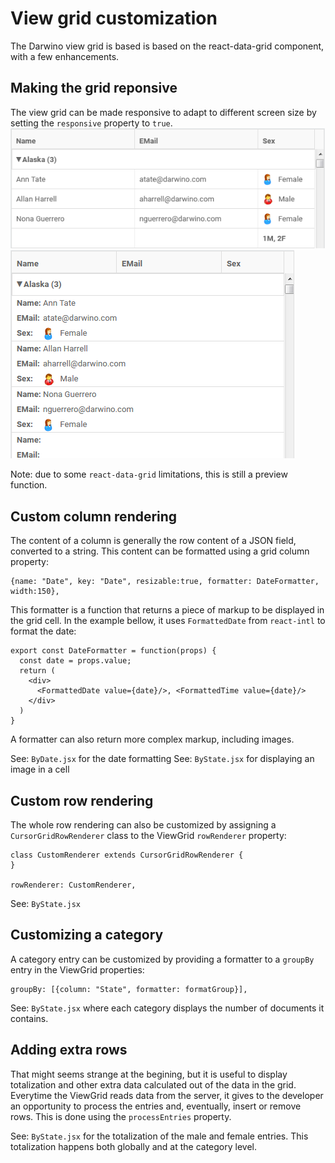 # View grid customization

The Darwino view grid is based is based on the react-data-grid component, with a few 
enhancements.

## Making the grid reponsive
The view grid can be made responsive to adapt to different screen size by setting the 
`responsive` property to `true`.
![](responsive1.png)
![](responsive2.png)

Note: due to some `react-data-grid` limitations, this is still a preview function.

## Custom column rendering
The content of a column is generally the row content of a JSON field, converted to a string. This content can be formatted using a grid column property:

    {name: "Date", key: "Date", resizable:true, formatter: DateFormatter, width:150},

This formatter is a function that returns a piece of markup to be displayed in the grid cell. In the example bellow, it uses `FormattedDate` from `react-intl` to format the date:

    export const DateFormatter = function(props) {
      const date = props.value;
      return (
        <div>
          <FormattedDate value={date}/>, <FormattedTime value={date}/>
        </div>
      )
    }

A formatter can also return more complex markup, including images. 
        
See: `ByDate.jsx` for the date formatting
See: `ByState.jsx` for displaying an image in a cell

## Custom row rendering
The whole row rendering can also be customized by assigning a `CursorGridRowRenderer` class to the ViewGrid `rowRenderer` property:

    class CustomRenderer extends CursorGridRowRenderer {   
    }    
    
    rowRenderer: CustomRenderer,

See: `ByState.jsx`    

## Customizing a category
A category entry can be customized by providing a formatter to a `groupBy` entry in the ViewGrid properties:

    groupBy: [{column: "State", formatter: formatGroup}],

See: `ByState.jsx` where each category displays the number of documents it contains.

## Adding extra rows
That might seems strange at the begining, but it is useful to display totalization and other extra data calculated out of the data in the grid.
Everytime the ViewGrid reads data from the server, it gives to the developer an opportunity to process the entries and, eventually, insert or remove rows.
This is done using the `processEntries` property.

See: `ByState.jsx` for the totalization of the male and female entries. This totalization happens both globally and at the category level.
